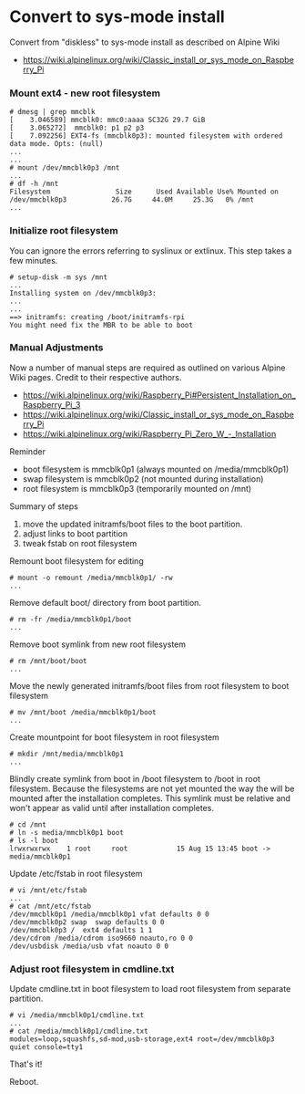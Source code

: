 # Convert to sys-mode install

Convert from "diskless" to sys-mode install as described on Alpine Wiki

* https://wiki.alpinelinux.org/wiki/Classic_install_or_sys_mode_on_Raspberry_Pi

### Mount ext4 - new root filesystem

```
# dmesg | grep mmcblk
[    3.046589] mmcblk0: mmc0:aaaa SC32G 29.7 GiB
[    3.065272]  mmcblk0: p1 p2 p3
[    7.092256] EXT4-fs (mmcblk0p3): mounted filesystem with ordered data mode. Opts: (null)
...
...
# mount /dev/mmcblk0p3 /mnt
...
# df -h /mnt
Filesystem                Size      Used Available Use% Mounted on
/dev/mmcblk0p3           26.7G     44.0M     25.3G   0% /mnt
...
```

### Initialize root filesystem

You can ignore the errors referring to syslinux or extlinux.  This step takes a few minutes.

```
# setup-disk -m sys /mnt
...
Installing system on /dev/mmcblk0p3:
...
...
==> initramfs: creating /boot/initramfs-rpi
You might need fix the MBR to be able to boot
```

### Manual Adjustments

Now a number of manual steps are required as outlined on various Alpine Wiki pages.  Credit to their respective authors.

* https://wiki.alpinelinux.org/wiki/Raspberry_Pi#Persistent_Installation_on_Raspberry_Pi_3
* https://wiki.alpinelinux.org/wiki/Classic_install_or_sys_mode_on_Raspberry_Pi
* https://wiki.alpinelinux.org/wiki/Raspberry_Pi_Zero_W_-_Installation
 
 Reminder
 * boot filesystem is mmcblk0p1 (always mounted on /media/mmcblk0p1)
 * swap filesystem is mmcblk0p2 (not mounted during installation)
 * root filesystem is mmcblk0p3 (temporarily mounted on /mnt)
 
Summary of steps
1. move the updated initramfs/boot files to the boot partition.
2. adjust links to boot partition
3. tweak fstab on root filesystem


Remount boot filesystem for editing
```
# mount -o remount /media/mmcblk0p1/ -rw
...
```

Remove default boot/ directory from boot partition.
```
# rm -fr /media/mmcblk0p1/boot
...
```

Remove boot symlink from new root filesystem
```
# rm /mnt/boot/boot
...
```

Move the newly generated initramfs/boot files from root filesystem to boot filesystem
```
# mv /mnt/boot /media/mmcblk0p1/boot
...
```

Create mountpoint for boot filesystem in root filesystem
```
# mkdir /mnt/media/mmcblk0p1
...
```

Blindly create symlink from boot in /boot filesystem to /boot in root filesystem.  Because the filesystems are not yet mounted the way the will be mounted after the installation completes.  This symlink must be relative and won't appear as valid until after installation completes.
```
# cd /mnt
# ln -s media/mmcblk0p1 boot
# ls -l boot
lrwxrwxrwx    1 root     root            15 Aug 15 13:45 boot -> media/mmcblk0p1
```

Update /etc/fstab in root filesystem
```
# vi /mnt/etc/fstab
...
# cat /mnt/etc/fstab
/dev/mmcblk0p1 /media/mmcblk0p1 vfat defaults 0 0
/dev/mmcblk0p2 swap  swap defaults 0 0
/dev/mmcblk0p3 /  ext4 defaults 1 1
/dev/cdrom /media/cdrom iso9660 noauto,ro 0 0
/dev/usbdisk /media/usb vfat noauto 0 0
```

### Adjust root filesystem in cmdline.txt

Update cmdline.txt in boot filesystem to load root filesystem from separate partition.

```
# vi /media/mmcblk0p1/cmdline.txt
...
# cat /media/mmcblk0p1/cmdline.txt
modules=loop,squashfs,sd-mod,usb-storage,ext4 root=/dev/mmcblk0p3 quiet console=tty1
```

That's it!

Reboot.
